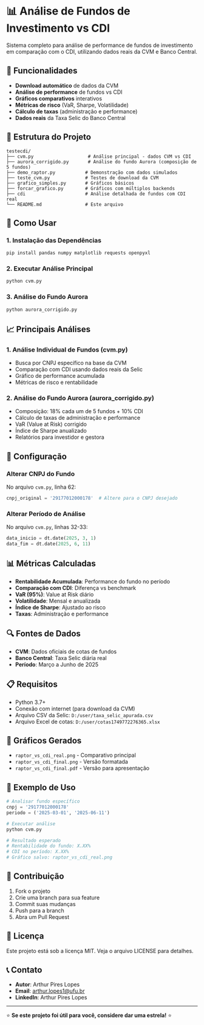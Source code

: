 # 📊 Análise de Fundos de Investimento vs CDI

Sistema completo para análise de performance de fundos de investimento em comparação com o CDI, utilizando dados reais da CVM e Banco Central.

## 🎯 Funcionalidades

- **Download automático** de dados da CVM
- **Análise de performance** de fundos vs CDI
- **Gráficos comparativos** interativos
- **Métricas de risco** (VaR, Sharpe, Volatilidade)
- **Cálculo de taxas** (administração e performance)
- **Dados reais** da Taxa Selic do Banco Central

## 📁 Estrutura do Projeto

```
testecdi/
├── cvm.py                    # Análise principal - dados CVM vs CDI
├── aurora_corrigido.py       # Análise do fundo Aurora (composição de 5 fundos)
├── demo_raptor.py           # Demonstração com dados simulados
├── teste_cvm.py             # Testes de download da CVM
├── grafico_simples.py       # Gráficos básicos
├── forcar_grafico.py        # Gráficos com múltiplos backends
├── cdi                      # Análise detalhada de fundos com CDI real
└── README.md                # Este arquivo
```

## 🚀 Como Usar

### 1. Instalação das Dependências

```bash
pip install pandas numpy matplotlib requests openpyxl
```

### 2. Executar Análise Principal

```bash
python cvm.py
```

### 3. Análise do Fundo Aurora

```bash
python aurora_corrigido.py
```

## 📈 Principais Análises

### 1. Análise Individual de Fundos (cvm.py)
- Busca por CNPJ específico na base da CVM
- Comparação com CDI usando dados reais da Selic
- Gráfico de performance acumulada
- Métricas de risco e rentabilidade

### 2. Análise do Fundo Aurora (aurora_corrigido.py)
- Composição: 18% cada um de 5 fundos + 10% CDI
- Cálculo de taxas de administração e performance
- VaR (Value at Risk) corrigido
- Índice de Sharpe anualizado
- Relatórios para investidor e gestora

## 🔧 Configuração

### Alterar CNPJ do Fundo
No arquivo `cvm.py`, linha 62:
```python
cnpj_original = '29177012000178'  # Altere para o CNPJ desejado
```

### Alterar Período de Análise
No arquivo `cvm.py`, linhas 32-33:
```python
data_inicio = dt.date(2025, 3, 1)
data_fim = dt.date(2025, 6, 11)
```

## 📊 Métricas Calculadas

- **Rentabilidade Acumulada**: Performance do fundo no período
- **Comparação com CDI**: Diferença vs benchmark
- **VaR (95%)**: Value at Risk diário
- **Volatilidade**: Mensal e anualizada
- **Índice de Sharpe**: Ajustado ao risco
- **Taxas**: Administração e performance

## 🔍 Fontes de Dados

- **CVM**: Dados oficiais de cotas de fundos
- **Banco Central**: Taxa Selic diária real
- **Período**: Março a Junho de 2025

## 📋 Requisitos

- Python 3.7+
- Conexão com internet (para download da CVM)
- Arquivo CSV da Selic: `D:/user/taxa_selic_apurada.csv`
- Arquivo Excel de cotas: `D:/user/cotas1749772276365.xlsx`

## 🎨 Gráficos Gerados

- `raptor_vs_cdi_real.png` - Comparativo principal
- `raptor_vs_cdi_final.png` - Versão formatada
- `raptor_vs_cdi_final.pdf` - Versão para apresentação

## 📝 Exemplo de Uso

```python
# Analisar fundo específico
cnpj = '29177012000178'
periodo = ('2025-03-01', '2025-06-11')

# Executar análise
python cvm.py

# Resultado esperado
# Rentabilidade do fundo: X.XX%
# CDI no período: X.XX%
# Gráfico salvo: raptor_vs_cdi_real.png
```

## 🤝 Contribuição

1. Fork o projeto
2. Crie uma branch para sua feature
3. Commit suas mudanças
4. Push para a branch
5. Abra um Pull Request

## 📄 Licença

Este projeto está sob a licença MIT. Veja o arquivo LICENSE para detalhes.

## 📞 Contato

- **Autor**: Arthur Pires Lopes
- **Email**: arthur.lopes1@ufu.br
- **LinkedIn**: Arthur Pires Lopes

---

⭐ **Se este projeto foi útil para você, considere dar uma estrela!** ⭐
